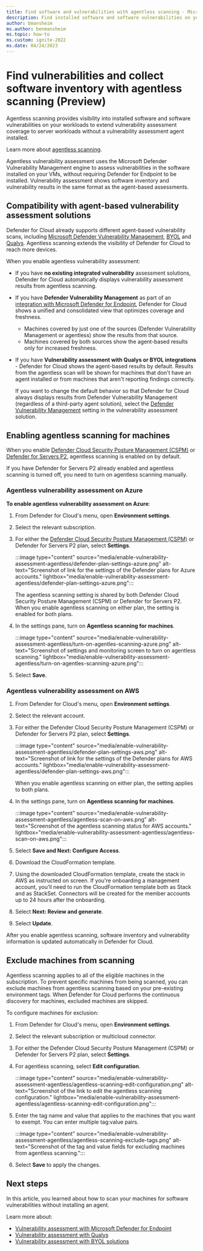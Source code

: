 ```yaml
---
title: Find software and vulnerabilities with agentless scanning - Microsoft Defender for Cloud
description: Find installed software and software vulnerabilities on your Azure machines and AWS machines without installing an agent.
author: bmansheim
ms.author: benmansheim
ms.topic: how-to
ms.custom: ignite-2022
ms.date: 04/24/2023
---
```

# Find vulnerabilities and collect software inventory with agentless scanning (Preview)

Agentless scanning provides visibility into installed software and software vulnerabilities on your workloads to extend vulnerability assessment coverage to server workloads without a vulnerability assessment agent installed.

Learn more about [agentless scanning](concept-agentless-data-collection.md).

Agentless vulnerability assessment uses the Microsoft Defender Vulnerability Management engine to assess vulnerabilities in the software installed on your VMs, without requiring Defender for Endpoint to be installed. Vulnerability assessment shows software inventory and vulnerability results in the same format as the agent-based assessments.

## Compatibility with agent-based vulnerability assessment solutions

Defender for Cloud already supports different agent-based vulnerability scans, including [Microsoft Defender Vulnerability Management](deploy-vulnerability-assessment-defender-vulnerability-management.md), [BYOL](deploy-vulnerability-assessment-byol-vm.md) and [Qualys](deploy-vulnerability-assessment-vm.md). Agentless scanning extends the visibility of Defender for Cloud to reach more devices.

When you enable agentless vulnerability assessment:

- If you have **no existing integrated vulnerability** assessment solutions, Defender for Cloud automatically displays vulnerability assessment results from agentless scanning.
- If you have **Defender Vulnerability Management** as part of an [integration with Microsoft Defender for Endpoint](integration-defender-for-endpoint.md), Defender for Cloud shows a unified and consolidated view that optimizes coverage and freshness.

    - Machines covered by just one of the sources (Defender Vulnerability Management or agentless) show the results from that source.
    - Machines covered by both sources show the agent-based results only for increased freshness.

- If you have **Vulnerability assessment with Qualys or BYOL integrations** - Defender for Cloud shows the agent-based results by default. Results from the agentless scan will be shown for machines that don't have an agent installed or from machines that aren't reporting findings correctly.

    If you want to change the default behavior so that Defender for Cloud always displays results from Defender Vulnerability Management (regardless of a third-party agent solution), select the [Defender Vulnerability Management](auto-deploy-vulnerability-assessment.md#automatically-enable-a-vulnerability-assessment-solution) setting in the vulnerability assessment solution.

## Enabling agentless scanning for machines

When you enable [Defender Cloud Security Posture Management (CSPM)](concept-cloud-security-posture-management.md) or [Defender for Servers P2](defender-for-servers-introduction.md), agentless scanning is enabled on by default.

If you have Defender for Servers P2 already enabled and agentless scanning is turned off, you need to turn on agentless scanning manually.

### Agentless vulnerability assessment on Azure

**To enable agentless vulnerability assessment on Azure**:

1. From Defender for Cloud's menu, open **Environment settings**.
1. Select the relevant subscription.
1. For either the [Defender Cloud Security Posture Management (CSPM)](concept-cloud-security-posture-management.md) or Defender for Servers P2 plan, select **Settings**.

    :::image type="content" source="media/enable-vulnerability-assessment-agentless/defender-plan-settings-azure.png" alt-text="Screenshot of link for the settings of the Defender plans for Azure accounts." lightbox="media/enable-vulnerability-assessment-agentless/defender-plan-settings-azure.png":::

    The agentless scanning setting is shared by both Defender Cloud Security Posture Management (CSPM) or Defender for Servers P2. When you enable agentless scanning on either plan, the setting is enabled for both plans.

1. In the settings pane, turn on **Agentless scanning for machines**.

   :::image type="content" source="media/enable-vulnerability-assessment-agentless/turn-on-agentles-scanning-azure.png" alt-text="Screenshot of settings and monitoring screen to turn on agentless scanning." lightbox="media/enable-vulnerability-assessment-agentless/turn-on-agentles-scanning-azure.png":::

1. Select **Save**.

### Agentless vulnerability assessment on AWS

1. From Defender for Cloud's menu, open **Environment settings**.
1. Select the relevant account.
1. For either the Defender Cloud Security Posture Management (CSPM) or Defender for Servers P2 plan, select **Settings**.

    :::image type="content" source="media/enable-vulnerability-assessment-agentless/defender-plan-settings-aws.png" alt-text="Screenshot of link for the settings of the Defender plans for AWS accounts." lightbox="media/enable-vulnerability-assessment-agentless/defender-plan-settings-aws.png":::

    When you enable agentless scanning on either plan, the setting applies to both plans.

1. In the settings pane, turn on **Agentless scanning for machines**.
 
    :::image type="content" source="media/enable-vulnerability-assessment-agentless/agentless-scan-on-aws.png" alt-text="Screenshot of the agentless scanning status for AWS accounts." lightbox="media/enable-vulnerability-assessment-agentless/agentless-scan-on-aws.png":::

1. Select **Save and Next: Configure Access**.

1. Download the CloudFormation template.
    
1. Using the downloaded CloudFormation template, create the stack in AWS as instructed on screen. If you're onboarding a management account, you'll need to run the CloudFormation template both as Stack and as StackSet. Connectors will be created for the member accounts up to 24 hours after the onboarding.
    
1. Select **Next: Review and generate**.
    
1. Select **Update**.

After you enable agentless scanning, software inventory and vulnerability information is updated automatically in Defender for Cloud.

## Exclude machines from scanning

Agentless scanning applies to all of the eligible machines in the subscription. To prevent specific machines from being scanned, you can exclude machines from agentless scanning based on your pre-existing environment tags. When Defender for Cloud performs the continuous discovery for machines, excluded machines are skipped.

To configure machines for exclusion:

1. From Defender for Cloud's menu, open **Environment settings**.
1. Select the relevant subscription or multicloud connector.
1. For either the Defender Cloud Security Posture Management (CSPM) or Defender for Servers P2 plan, select **Settings**.
1. For agentless scanning, select **Edit configuration**.

    :::image type="content" source="media/enable-vulnerability-assessment-agentless/agentless-scanning-edit-configuration.png" alt-text="Screenshot of the link to edit the agentless scanning configuration." lightbox="media/enable-vulnerability-assessment-agentless/agentless-scanning-edit-configuration.png":::

1. Enter the tag name and value that applies to the machines that you want to exempt. You can enter multiple tag:value pairs.

    :::image type="content" source="media/enable-vulnerability-assessment-agentless/agentless-scanning-exclude-tags.png" alt-text="Screenshot of the tag and value fields for excluding machines from agentless scanning.":::

1. Select **Save** to apply the changes.

## Next steps

In this article, you learned about how to scan your machines for software vulnerabilities without installing an agent.

Learn more about:

- [Vulnerability assessment with Microsoft Defender for Endpoint](deploy-vulnerability-assessment-defender-vulnerability-management.md)
- [Vulnerability assessment with Qualys](deploy-vulnerability-assessment-vm.md)
- [Vulnerability assessment with BYOL solutions](deploy-vulnerability-assessment-byol-vm.md)
